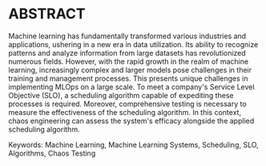 # ABSTRACT

Machine learning has fundamentally transformed various industries and applications, ushering in a new era in data utilization. Its ability to recognize patterns and analyze information from large datasets has revolutionized numerous fields. However, with the rapid growth in the realm of machine learning, increasingly complex and larger models pose challenges in their training and management processes. This presents unique challenges in implementing MLOps on a large scale. To meet a company's Service Level Objective (SLO), a scheduling algorithm capable of expediting these processes is required. Moreover, comprehensive testing is necessary to measure the effectiveness of the scheduling algorithm. In this context, chaos engineering can assess the system's efficacy alongside the applied scheduling algorithm.

Keywords: Machine Learning, Machine Learning Systems, Scheduling, SLO, Algorithms, Chaos Testing
